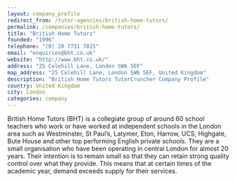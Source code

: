 ```yaml
---
layout: company_profile
redirect_from: /tutor-agencies/british-home-tutors/
permalink: /companies/british-home-tutors/
title: "British Home Tutors"
founded: "1996"
telephone: "(0) 20 7731 7815"
email: "enquiries@bht.co.uk"
website: "http://www.bht.co.uk/"
address: "25 Colehill Lane, London SW6 5EF"
map_address: "25 Colehill Lane, London SW6 5EF, United Kingdom"
description: "British Home Tutors TutorCruncher Company Profile"
country: United Kingdom
city: London
categories: company
---
```

British Home Tutors (BHT) is a collegiate group of around 60 school teachers who work or have worked at independent
schools in the London area such as Westminster, St Paul’s, Latymer, Eton, Harrow, UCS, Highgate, Bute House and other
top performing English private schools. They are a small organisation who have been operating in central London for
almost 20 years. Their intention is to remain small so that they can retain strong quality control over what they
provide. This means that at certain times of the academic year, demand exceeds supply for their services.
